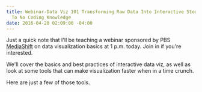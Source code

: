 ```yaml
---
title: Webinar-Data Viz 101 Transforming Raw Data Into Interactive Stories With Little
  To No Coding Knowledge
date: 2016-04-20 02:09:00 -04:00
---
```


<p>Just a quick note that I'll be teaching a webinar sponsored by PBS <a href="http://mediashift.org/2015/07/data-viz-101-how-to-transform-data-into-interactive-stories/">MediaShift</a> on data visualization basics at 1 p.m. today. Join in if you're interested.</p>
<div id="bigmarker-conference-widget-containerdea0aa00e7dc"></div>
<p><script src="https://www.bigmarker.com/widget/script.js?club=digitaled&style=conference&color=35a35c&btext=Reserve your spot&bs=small&cid=dea0aa00e7dc&conferences=Data-Viz-101-How-to-Transform-Data-into-Interactive-Stories" type="text/javascript"></script></p>
<p>We'll cover the basics and best practices of interactive data viz, as well as look at some tools that can make visualization faster when in a time crunch. <!--more--></p>
<p>Here are just a few of those tools.</p>


